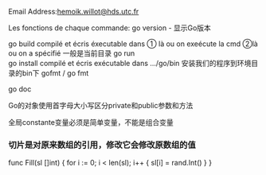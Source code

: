 Email Address:hemoik.willot@hds.utc.fr

Les fonctions de chaque commande:
go version  - 显示Go版本

go build compilé et écris éxecutable dans ① là ou on exeécute la cmd ②là ou on a spécifié 一般是当前目录
go run  
go install compilé et écris exécutable dans .../go/bin  安装我们的程序到环境目录的bin下
gofmt / go fmt

go doc

Go的对象使用首字母大小写区分private和public参数和方法

全局constante变量必须是简单变量，不能是组合变量

### 切片是对原来数组的引用，修改它会修改原数组的值
func Fill(sl []int) {
	for i := 0; i < len(sl); i++ {
		sl[i] = rand.Int()
	}
}

